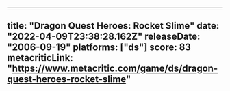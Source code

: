 
---
title: "Dragon Quest Heroes: Rocket Slime"
date: "2022-04-09T23:38:28.162Z"
releaseDate: "2006-09-19"
platforms: ["ds"]
score: 83
metacriticLink: "https://www.metacritic.com/game/ds/dragon-quest-heroes-rocket-slime"
---
